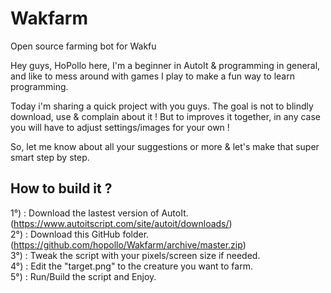 # Wakfarm
Open source farming bot for Wakfu

Hey guys, 
HoPollo here, I'm a beginner in AutoIt & programming in general,
and like to mess around with games I play to make a fun way to learn programming.

Today i'm sharing a quick project with you guys. 
The goal is not to blindly download, use & complain about it ! 
But to improves it together, in any case you will have to adjust settings/images for your own !

So, let me know about all your suggestions or more & let's make that super smart step by step.

## How to build it ?

1°) : Download the lastest version of AutoIt. (https://www.autoitscript.com/site/autoit/downloads/)  
2°) : Download this GitHub folder. (https://github.com/hopollo/Wakfarm/archive/master.zip)  
3°) : Tweak the script with your pixels/screen size if needed.  
4°) : Edit the "target.png" to the creature you want to farm.  
5°) : Run/Build the script and Enjoy.  
